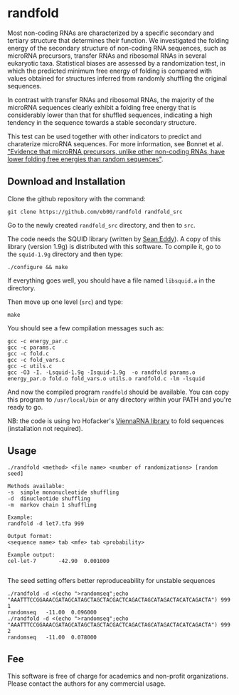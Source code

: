 # randfold

Most non-coding RNAs are characterized by a specific secondary and tertiary structure that determines their function. We investigated the folding energy of the secondary structure of non-coding RNA sequences, such as microRNA precursors, transfer RNAs and ribosomal RNAs in several eukaryotic taxa. Statistical biases are assessed by a randomization test, in which the predicted minimum free energy of folding is compared with values obtained for structures inferred from randomly shuffling the original sequences.

In contrast with transfer RNAs and ribosomal RNAs, the majority of the microRNA sequences clearly exhibit a folding free energy that is considerably lower than that for shuffled sequences, indicating a high tendency in the sequence towards a stable secondary structure. 

This test can be used together with other indicators to predict and charaterize microRNA sequences. For more information, see Bonnet et al. ["Evidence that microRNA precursors, unlike other non-coding RNAs, have lower folding free energies than random sequences"](http://bioinformatics.oxfordjournals.org/content/20/17/2911.abstract).


## Download and Installation

Clone the github repository with the command:

```
git clone https://github.com/eb00/randfold randfold_src
```
Go to the newly created `randfold_src` directory, and then to `src`.

The code needs the SQUID library (written by [Sean Eddy](http://eddylab.org/software.html)). A copy of this library (version 1.9g) is distributed with this software. To compile it, go to the `squid-1.9g` directory and then type:

```
./configure && make
```
If everything goes well, you should have a file named `libsquid.a` in the directory.

Then move up one level (`src`) and type:
```
make
```
You should see a few compilation messages such as:
```
gcc -c energy_par.c
gcc -c params.c
gcc -c fold.c
gcc -c fold_vars.c
gcc -c utils.c
gcc -O3 -I. -Lsquid-1.9g -Isquid-1.9g  -o randfold params.o energy_par.o fold.o fold_vars.o utils.o randfold.c -lm -lsquid
```
And now the compiled program `randfold` should be available. You can copy this program to `/usr/local/bin` or any directory within your PATH and you're ready to go.

NB: the code is using Ivo Hofacker's [ViennaRNA library](http://www.tbi.univie.ac.at/~ivo/RNA/) to fold sequences (installation not required).


## Usage

```
./randfold <method> <file name> <number of randomizations> [random seed]

Methods available:
-s  simple mononucleotide shuffling
-d  dinucleotide shuffling
-m  markov chain 1 shuffling

Example:
randfold -d let7.tfa 999

Output format:
<sequence name> tab <mfe> tab <probability>

Example output:
cel-let-7       -42.90  0.001000


```

The seed setting offers better reproduceability for unstable sequences

```
./randfold -d <(echo ">randomseq";echo "AAATTTCCGGAAACGATAGCATAGCTAGCTACGACTCAGACTAGCATAGACTACATCAGACTA") 999 1
randomseq	-11.00	0.096000
./randfold -d <(echo ">randomseq";echo "AAATTTCCGGAAACGATAGCATAGCTAGCTACGACTCAGACTAGCATAGACTACATCAGACTA") 999 2
randomseq	-11.00	0.078000

```


## Fee

This software is free of charge for academics and non-profit organizations. Please contact the authors for
any commercial usage.


